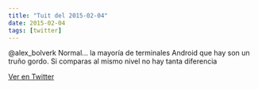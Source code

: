 ```yaml
---
title: "Tuit del 2015-02-04"
date: 2015-02-04
tags: [twitter]
---
```


@alex_bolverk Normal... la mayoría de terminales Android que hay son un truño gordo. Si comparas al mismo nivel no hay tanta diferencia



[Ver en Twitter](https://twitter.com/i/web/status/563091343913013248)
